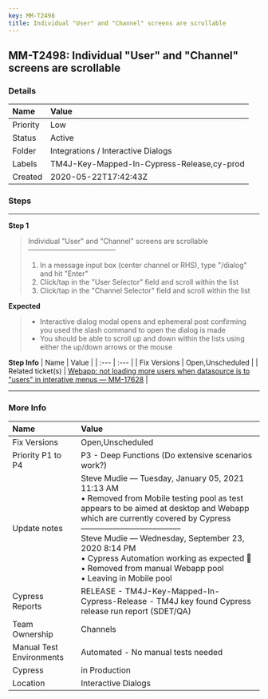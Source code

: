 ```yaml
---
key: MM-T2498
title: Individual "User" and "Channel" screens are scrollable
---
```


## MM-T2498: Individual "User" and "Channel" screens are scrollable

### Details

| Name     | Value                                      |
| :------- | :----------------------------------------- |
| Priority | Low                                        |
| Status   | Active                                     |
| Folder   | Integrations / Interactive Dialogs         |
| Labels   | TM4J-Key-Mapped-In-Cypress-Release,cy-prod |
| Created  | 2020-05-22T17:42:43Z                       |

### Steps

<hr/>

**Step 1**

> <article>Individual "User" and "Channel" screens are scrollable<br>–––––––––––––––––––––––––<br><ol><li>In a message input box (center channel or RHS), type "/dialog" and hit "Enter"</li><li>Click/tap in the "User Selector" field and scroll within the list</li><li>Click/tap in the "Channel Selector" field and scroll within the list</li></ol></article>

**Expected**

> <article><ul><li>Interactive dialog modal opens and ephemeral post confirming you used the slash command to open the dialog is made</li><li>You should be able to scroll up and down within the lists using either the up/down arrows or the mouse</li></ul></article>

**Step Info**
| Name | Value |
| :--- | :--- |
| Fix Versions | Open,Unscheduled |
| Related ticket(s) | <a href="https://mattermost.atlassian.net/browse/MM-17628">Webapp: not loading more users when datasource is to "users" in interative menus — MM-17628</a> |

<hr/>

### More Info

| Name                     | Value                                                                                                                                                                                                                                                                                                                                                                              |
| :----------------------- | :--------------------------------------------------------------------------------------------------------------------------------------------------------------------------------------------------------------------------------------------------------------------------------------------------------------------------------------------------------------------------------- |
| Fix Versions             | Open,Unscheduled                                                                                                                                                                                                                                                                                                                                                                   |
| Priority P1 to P4        | P3 - Deep Functions (Do extensive scenarios work?)                                                                                                                                                                                                                                                                                                                                 |
| Update notes             | Steve Mudie — Tuesday, January 05, 2021 11:13 AM<br>• Removed from Mobile testing pool as test appears to be aimed at desktop and Webapp which are currently covered by Cypress<br>–––––––––––––––––––––––––<br>Steve Mudie — Wednesday, September 23, 2020 8:14 PM<br>• Cypress Automation working as expected 🎉<br>• Removed from manual Webapp pool<br>• Leaving in Mobile pool |
| Cypress Reports          | RELEASE - TM4J-Key-Mapped-In-Cypress-Release - TM4J key found Cypress release run report (SDET/QA)                                                                                                                                                                                                                                                                                 |
| Team Ownership           | Channels                                                                                                                                                                                                                                                                                                                                                                           |
| Manual Test Environments | Automated - No manual tests needed                                                                                                                                                                                                                                                                                                                                                 |
| Cypress                  | in Production                                                                                                                                                                                                                                                                                                                                                                      |
| Location                 | Interactive Dialogs                                                                                                                                                                                                                                                                                                                                                                |
